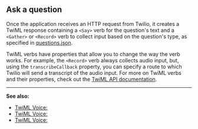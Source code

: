 ## Ask a question
Once the application receives an HTTP request from Twilio, it creates a TwiML 
response containing a ```<Say>``` verb for the question's text and a 
```<Gather>``` or ```<Record>``` verb to collect input based on the question's 
type, as specified in [questions.json](#1).

TwiML verbs have properties that allow you to change the way the verb works. 
For example, the ```<Record>``` verb always collects audio input, but, using 
the ```transcribeCallback``` property, you can specify a route to which Twilio 
will send a transcript of the audio input. For more on TwiML verbs and their 
properties, check out the [TwiML API documentation](https://www.twilio.com/docs/api/twiml).

---
**See also:**
- [TwiML Voice: <Say>](https://www.twilio.com/docs/api/twiml/say)
- [TwiML Voice: <Record>](https://www.twilio.com/docs/api/twiml/record)
- [TwiML Voice: <Gather>](https://www.twilio.com/docs/api/twiml/gather)
